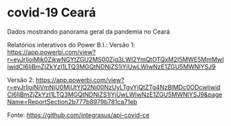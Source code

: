 # covid-19 Ceará
Dados mostrando panorama geral da pandemia no Ceará

Relatórios interativos do Power B.I.:
Versão 1: https://app.powerbi.com/view?r=eyJrIjoiMjk0ZjkwNGYtZGU2MS00Zjg3LWI2YmQtOTQxM2I5MWE5MmMwIiwidCI6IjBmZjZkYzI1LTQ3MGQtNDNiZS1iYjUwLWIwNzE1ZGU5MWNlYSJ9 

Versão 2: https://app.powerbi.com/view?r=eyJrIjoiNjVmNjU0MjUtYjQ2Ni00NzUyLTgyYjQtZTg4NzBlMDc0ODcwIiwidCI6IjBmZjZkYzI1LTQ3MGQtNDNiZS1iYjUwLWIwNzE1ZGU5MWNlYSJ9&pageName=ReportSection2b777b8979b781ca71eb

Fonte: https://github.com/integrasus/api-covid-ce
